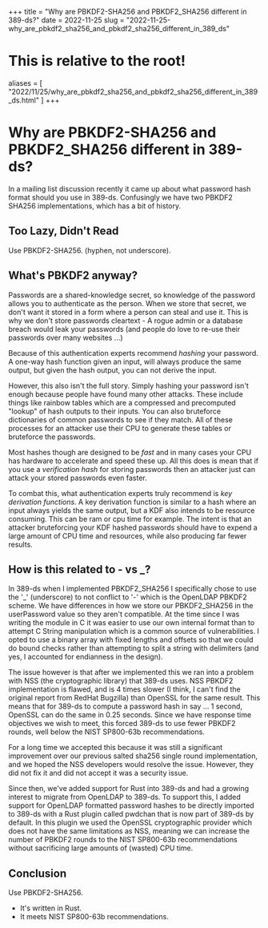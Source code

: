 +++
title = "Why are PBKDF2-SHA256 and PBKDF2_SHA256 different in 389-ds?"
date = 2022-11-25
slug = "2022-11-25-why_are_pbkdf2_sha256_and_pbkdf2_sha256_different_in_389_ds"
# This is relative to the root!
aliases = [ "2022/11/25/why_are_pbkdf2_sha256_and_pbkdf2_sha256_different_in_389_ds.html" ]
+++
# Why are PBKDF2-SHA256 and PBKDF2_SHA256 different in 389-ds?

In a mailing list discussion recently it came up about what password
hash format should you use in 389-ds. Confusingly we have two PBKDF2
SHA256 implementations, which has a bit of history.

## Too Lazy, Didn\'t Read

Use PBKDF2-SHA256. (hyphen, not underscore).

## What\'s PBKDF2 anyway?

Passwords are a shared-knowledge secret, so knowledge of the password
allows you to authenticate as the person. When we store that secret, we
don\'t want it stored in a form where a person can steal and use it.
This is why we don\'t store passwords cleartext - A rogue admin or a
database breach would leak your passwords (and people do love to re-use
their passwords over many websites \...)

Because of this authentication experts recommend *hashing* your
password. A one-way hash function given an input, will always produce
the same output, but given the hash output, you can not derive the
input.

However, this also isn\'t the full story. Simply hashing your password
isn\'t enough because people have found many other attacks. These
include things like rainbow tables which are a compressed and
precomputed \"lookup\" of hash outputs to their inputs. You can also
bruteforce dictionaries of common passwords to see if they match. All of
these processes for an attacker use their CPU to generate these tables
or bruteforce the passwords.

Most hashes though are designed to be *fast* and in many cases your CPU
has hardware to accelerate and speed these up. All this does is mean
that if you use a *verification hash* for storing passwords then an
attacker just can attack your stored passwords even faster.

To combat this, what authentication experts truly recommend is *key
derivation functions*. A key derivation function is similar to a hash
where an input always yields the same output, but a KDF also intends to
be resource consuming. This can be ram or cpu time for example. The
intent is that an attacker bruteforcing your KDF hashed passwords should
have to expend a large amount of CPU time and resources, while also
producing far fewer results.

## How is this related to - vs \_?

In 389-ds when I implemented PBKDF2_SHA256 I specifically chose to use
the \'\_\' (underscore) to not conflict to \'-\' which is the OpenLDAP
PBKDF2 scheme. We have differences in how we store our PBKDF2_SHA256 in
the userPassword value so they aren\'t compatible. At the time since I
was writing the module in C it was easier to use our own internal format
than to attempt C String manipulation which is a common source of
vulnerabilities. I opted to use a binary array with fixed lengths and
offsets so that we could do bound checks rather than attempting to split
a string with delimiters (and yes, I accounted for endianness in the
design).

The issue however is that after we implemented this we ran into a
problem with NSS (the cryptographic library) that 389-ds uses. NSS
PBKDF2 implementation is flawed, and is 4 times slower (I think, I
can\'t find the original report from RedHat Bugzilla) than OpenSSL for
the same result. This means that for 389-ds to compute a password hash
in say \... 1 second, OpenSSL can do the same in 0.25 seconds. Since we
have response time objectives we wish to meet, this forced 389-ds to use
fewer PBKDF2 rounds, well below the NIST SP800-63b recommendations.

For a long time we accepted this because it was still a significant
improvement over our previous salted sha256 single round implementation,
and we hoped the NSS developers would resolve the issue. However, they
did not fix it and did not accept it was a security issue.

Since then, we\'ve added support for Rust into 389-ds and had a growing
interest to migrate from OpenLDAP to 389-ds. To support this, I added
support for OpenLDAP formatted password hashes to be directly imported
to 389-ds with a Rust plugin called pwdchan that is now part of 389-ds
by default. In this plugin we used the OpenSSL cryptographic provider
which does not have the same limitations as NSS, meaning we can increase
the number of PBKDF2 rounds to the NIST SP800-63b recommendations
without sacrificing large amounts of (wasted) CPU time.

## Conclusion

Use PBKDF2-SHA256.

-   It\'s written in Rust.
-   It meets NIST SP800-63b recommendations.

